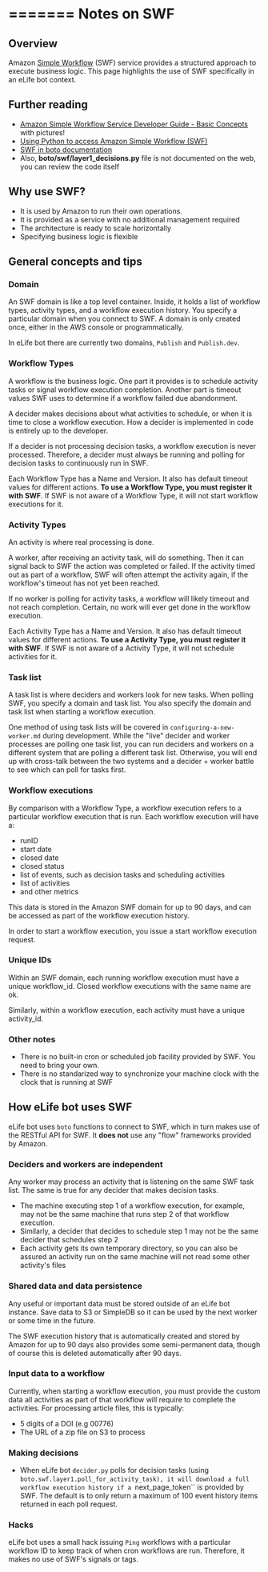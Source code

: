 =======
Notes on SWF
=========

## Overview

Amazon [Simple Workflow][swf] (SWF) service provides a structured approach to execute business logic. This page highlights the use of SWF specifically in an eLife bot context.

[swf]: http://aws.amazon.com/swf/

## Further reading

* [Amazon Simple Workflow Service Developer Guide -  Basic Concepts](http://docs.aws.amazon.com/amazonswf/latest/developerguide/swf-dg-basic.html) with pictures!
* [Using Python to access Amazon Simple Workflow (SWF)](http://open.pbs.org/blog/2012/using-python-access-amazon-simple-workflow-swf/)
* [SWF in boto documentation](http://boto.readthedocs.org/en/latest/ref/swf.html)
* Also, **boto/swf/layer1_decisions.py** file is not documented on the web, you can review the code itself

## Why use SWF?

- It is used by Amazon to run their own operations.
- It is provided as a service with no additional management required
- The architecture is ready to scale horizontally
- Specifying business logic is flexible

## General concepts and tips

### Domain

An SWF domain is like a top level container. Inside, it holds a list of workflow types, activity types, and a workflow execution history. You specify a particular domain when you connect to SWF. A domain is only created once, either in the AWS console or programmatically.

In eLife bot there are currently two domains, ``Publish`` and ``Publish.dev``.

### Workflow Types

A workflow is the business logic. One part it provides is to schedule activity tasks or signal workflow execution completion. Another part is timeout values SWF uses to determine if a workflow failed due abandonment.

A decider makes decisions about what activities to schedule, or when it is time to close a workflow execution. How a decider is implemented in code is entirely up to the developer.

If a decider is not processing decision tasks, a workflow execution is never processed. Therefore, a decider must always be running and polling for decision tasks to continuously run in SWF.

Each Workflow Type has a Name and Version. It also has default timeout values for different actions. __To use a Workflow Type, you must register it with SWF__. If SWF is not aware of a Workflow Type, it will not start workflow executions for it.

### Activity Types

An activity is where real processing is done.

A worker, after receiving an activity task, will do something. Then it can signal back to SWF the action was completed or failed. If the activity timed out as part of a workflow, SWF will often attempt the activity again, if the workflow's timeout has not yet been reached.

If no worker is polling for activity tasks, a workflow will likely timeout and not reach completion. Certain, no work will ever get done in the workflow execution.

Each Activity Type has a Name and Version. It also has default timeout values for different actions. __To use a Activity Type, you must register it with SWF__. If SWF is not aware of a Activity Type, it will not schedule activities for it.

### Task list

A task list is where deciders and workers look for new tasks. When polling SWF, you specify a domain and task list. You also specify the domain and task list when starting a workflow execution.

One method of using task lists will be covered in ``configuring-a-new-worker.md`` during development. While the "live" decider and worker processes are polling one task list, you can run deciders and workers on a different system that are polling a different task list. Otherwise, you will end up with cross-talk between the two systems and a decider + worker battle to see which can poll for tasks first.

### Workflow executions

By comparison with a Workflow Type, a workflow execution refers to a particular workflow execution that is run. Each workflow execution will have a:

- runID
- start date
- closed date
- closed status
- list of events, such as decision tasks and scheduling activities
- list of activities
- and other metrics

This data is stored in the Amazon SWF domain for up to 90 days, and can be accessed as part of the workflow execution history.

In order to start a workflow execution, you issue a start workflow execution request.

### Unique IDs

Within an SWF domain, each running workflow execution must have a unique workflow_id. Closed workflow executions with the same name are ok.

Similarly, within a workflow execution, each activity must have a unique activity_id.

### Other notes

- There is no built-in cron or scheduled job facility provided by SWF. You need to bring your own.
- There is no standarized way to synchronize your machine clock with the clock that is running at SWF

## How eLife bot uses SWF

eLife bot uses ``boto`` functions to connect to SWF, which in turn makes use of the RESTful API for SWF. It __does not__ use any "flow" frameworks provided by Amazon.

### Deciders and workers are independent

Any worker may process an activity that is listening on the same SWF task list. The same is true for any decider that makes decision tasks.

- The machine executing step 1 of a workflow execution, for example, may not be the same machine that runs step 2 of that workflow execution.
- Similarly, a decider that decides to schedule step 1 may not be the same decider that schedules step 2
- Each activity gets its own temporary directory, so you can also be assured an activity run on the same machine will not read some other activity's files

### Shared data and data persistence

Any useful or important data must be stored outside of an eLife bot instance. Save data to S3 or SimpleDB so it can be used by the next worker or some time in the future.

The SWF execution history that is automatically created and stored by Amazon for up to 90 days also provides some semi-permanent data, though of course this is deleted automatically after 90 days.

### Input data to a workflow

Currently, when starting a workflow execution, you must provide the custom data all activities as part of that workflow will require to complete the activities. For processing article files, this is typically:

- 5 digits of a DOI (e.g 00776)
- The URL of a zip file on S3 to process

### Making decisions

- When eLife bot ``decider.py`` polls for decision tasks (using ``boto.swf.layer1.poll_for_activity_task), it will download a full workflow execution history if a ``next_page_token`` is provided by SWF. The default is to only return a maximum of 100 event history items returned in each poll request.

### Hacks

eLife bot uses a small hack issuing ``Ping`` workflows with a particular workflow ID to keep track of when cron workflows are run. Therefore, it makes no use of SWF's signals or tags.


